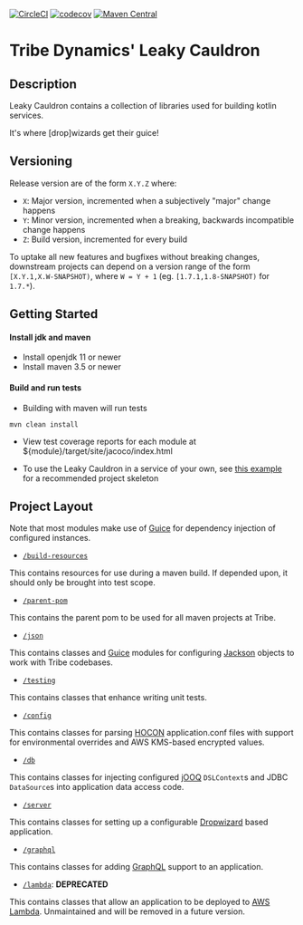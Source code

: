 [![CircleCI](https://circleci.com/gh/trib3/leakycauldron.svg?style=svg&circle-token=75d8c0fddf399e7d6393730422d42be35ef4f3b2)](https://circleci.com/gh/trib3/leakycauldron)
[![codecov](https://codecov.io/gh/trib3/leakycauldron/branch/main/graph/badge.svg?token=MmCucLTttM)](https://codecov.io/gh/trib3/leakycauldron)
[![Maven Central](https://maven-badges.herokuapp.com/maven-central/com.trib3/leakycauldron/badge.svg)](https://maven-badges.herokuapp.com/maven-central/com.trib3/leakycauldron/)

Tribe Dynamics' Leaky Cauldron
=======

Description
-----------
Leaky Cauldron contains a collection of libraries used for building kotlin services.

It's where [drop]wizards get their guice!

Versioning
----------
Release version are of the form `X.Y.Z` where:

* `X`: Major version, incremented when a subjectively "major" change happens
* `Y`: Minor version, incremented when a breaking, backwards incompatible change happens
* `Z`: Build version, incremented for every build

To uptake all new features and bugfixes without breaking changes, downstream projects can depend on a version range of
the form `[X.Y.1,X.W-SNAPSHOT)`, where `W = Y + 1`
(eg. `[1.7.1,1.8-SNAPSHOT)` for `1.7.*`).

Getting Started
---------------

#### Install jdk and maven

* Install openjdk 11 or newer
* Install maven 3.5 or newer

#### Build and run tests

* Building with maven will run tests

```
mvn clean install
```

* View test coverage reports for each module at ${module}/target/site/jacoco/index.html

* To use the Leaky Cauldron in a service of your own,
  see [this example](https://github.com/trib3/example-cauldron-service)
  for a recommended project skeleton

Project Layout
--------------
Note that most modules make use of [Guice](https://github.com/google/guice) for dependency injection of configured
instances.

* [`/build-resources`](https://github.com/trib3/leakycauldron/tree/HEAD/build-resources)

This contains resources for use during a maven build. If depended upon, it should only be brought into test scope.

* [`/parent-pom`](https://github.com/trib3/leakycauldron/tree/HEAD/parent-pom)

This contains the parent pom to be used for all maven projects at Tribe.

* [`/json`](https://github.com/trib3/leakycauldron/tree/HEAD/json)

This contains classes and [Guice](https://github.com/google/guice) modules for configuring
[Jackson](https://github.com/FasterXML/jackson) objects to work with Tribe codebases.

* [`/testing`](https://github.com/trib3/leakycauldron/tree/HEAD/testing)

This contains classes that enhance writing unit tests.

* [`/config`](https://github.com/trib3/leakycauldron/tree/HEAD/config)

This contains classes for parsing [HOCON](https://github.com/lightbend/config) application.conf files with support for
environmental overrides and AWS KMS-based encrypted values.

* [`/db`](https://github.com/trib3/leakycauldron/tree/HEAD/db)

This contains classes for injecting configured [jOOQ](https://www.jooq.org) `DSLContext`s and JDBC `DataSource`s into
application data access code.

* [`/server`](https://github.com/trib3/leakycauldron/tree/HEAD/server)

This contains classes for setting up a configurable [Dropwizard](https://dropwizard.io) based application.

* [`/graphql`](https://github.com/trib3/leakycauldron/tree/HEAD/graphql)

This contains classes for adding [GraphQL](https://graphql.org) support to an application.

* [`/lambda`](https://github.com/trib3/leakycauldron/tree/HEAD/lambda): **DEPRECATED**

This contains classes that allow an application to be deployed to
[AWS Lambda](https://aws.amazon.com/lambda/). Unmaintained and will be removed in a future version.
